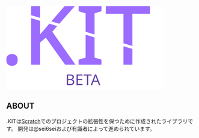 ![.KITicon](src/favicon.svg)
## ABOUT
.KITは[Scratch](https://scratch.mit.edu)でのプロジェクトの拡張性を保つために作成されたライブラリです。
開発は@sei6seiおよび有識者によって進められています。
